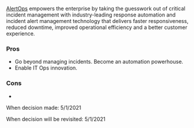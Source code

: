 [AlertOps](https://www.alertops.com) empowers the enterprise by taking the guesswork out of critical incident management with industry-leading response automation and incident alert management technology that delivers faster responsiveness, reduced downtime, improved operational efficiency and a better customer experience.
### Pros
* Go beyond managing incidents. Become an automation powerhouse.
* Enable IT Ops innovation.

### Cons
* 

When decision made: 5/1/2021

When decision will be revisited: 5/1/2021